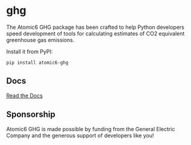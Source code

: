 # ghg
The Atomic6 GHG package has been crafted to help Python developers speed development of tools
for calculating estimates of CO2 equivalent greenhouse gas emissions.

Install it from PyPI:

`pip install atomic6-ghg`

## Docs
[Read the Docs](docs/home/html)

## Sponsorship
Atomic6 GHG is made possible by funding from the General Electric Company and the generous support of developers like 
you!